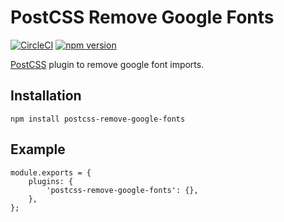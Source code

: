# PostCSS Remove Google Fonts

[![CircleCI](https://circleci.com/gh/0x46616c6b/postcss-remove-google-fonts.svg?style=svg)](https://circleci.com/gh/0x46616c6b/postcss-remove-google-fonts) [![npm version](https://badge.fury.io/js/postcss-remove-google-fonts.svg)](https://badge.fury.io/js/postcss-remove-google-fonts)

[PostCSS](https://postcss.org/) plugin to remove google font imports.

## Installation

    npm install postcss-remove-google-fonts

## Example

    module.exports = {
        plugins: {
            'postcss-remove-google-fonts': {},
        },
    };
